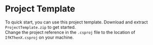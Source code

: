 ﻿# Project Template

To quick start, you can use this project template. Download and extract `ProjectTemplate.zip` to get started.  
Change the project reference in the `.csproj` file to the location of `IfKThenX.csproj` on your machine.